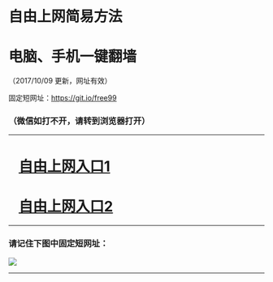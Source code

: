 ﻿# 自由上网简易方法

# 电脑、手机一键翻墙

（2017/10/09 更新，网址有效）

固定短网址：https://git.io/free99

### （微信如打不开，请转到浏览器打开）


***





# &nbsp;&nbsp; <a href="http://ft1353517113.fwq-tz-1001.info/fwqtz01.html?t=100900119567 " target="_blank">自由上网入口1</a>
# &nbsp;&nbsp; <a href="http://ft1081513542.fwq-tz-1002.info/fwqtz02.html?t=100900132273 " target="_blank">自由上网入口2</a>
***

### 请记住下图中固定短网址：

<img src="https://s3-us-west-2.amazonaws.com/fwq-1001/yjfq-20170905okok.png" /> 


***

